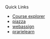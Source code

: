Quick Links

<!-- * [Compass(Blackboard)](https://compass2g.illinois.edu/)  
* [Learn.illinois(moodle)](https://learn.illinois.edu/)
* [Enterprise(Self Service)](https://apps.uillinois.edu/selfservice/) -->

* [Course explorer](http://go.illinois.edu/CourseExplorer/)
* [piazza](https://piazza.com/)
* [webassign](https://www.webassign.net/uiuc/login.html)
* [prarielearn](https://prairielearn.engr.illinois.edu/pl)
